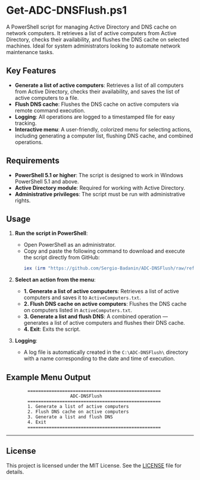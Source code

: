
# Get-ADC-DNSFlush.ps1

A PowerShell script for managing Active Directory and DNS cache on network computers. It retrieves a list of active computers from Active Directory, checks their availability, and flushes the DNS cache on selected machines. Ideal for system administrators looking to automate network maintenance tasks.

## Key Features
- **Generate a list of active computers**: Retrieves a list of all computers from Active Directory, checks their availability, and saves the list of active computers to a file.
- **Flush DNS cache**: Flushes the DNS cache on active computers via remote command execution.
- **Logging**: All operations are logged to a timestamped file for easy tracking.
- **Interactive menu**: A user-friendly, colorized menu for selecting actions, including generating a computer list, flushing DNS cache, and combined operations.

## Requirements
- **PowerShell 5.1 or higher**: The script is designed to work in Windows PowerShell 5.1 and above.
- **Active Directory module**: Required for working with Active Directory.
- **Administrative privileges**: The script must be run with administrative rights.


## Usage
1. **Run the script in PowerShell**:
   - Open PowerShell as an administrator.
   - Copy and paste the following command to download and execute the script directly from GitHub:
     ```powershell
     iex (irm "https://github.com/Sergio-Badanin/ADC-DNSFlush/raw/refs/heads/main/Get-ADC-DNSFlush.ps1")
     ```

2. **Select an action from the menu**:
   - **1. Generate a list of active computers**: Retrieves a list of active computers and saves it to `ActiveComputers.txt`.
   - **2. Flush DNS cache on active computers**: Flushes the DNS cache on computers listed in `ActiveComputers.txt`.
   - **3. Generate a list and flush DNS**: A combined operation — generates a list of active computers and flushes their DNS cache.
   - **4. Exit**: Exits the script.

3. **Logging**:
   - A log file is automatically created in the `C:\ADC-DNSFlush\` directory with a name corresponding to the date and time of execution.
## Example Menu Output
            ==================================================
                            ADC-DNSFlush
            ==================================================
            1. Generate a list of active computers
            2. Flush DNS cache on active computers
            3. Generate a list and flush DNS
            4. Exit
            ==================================================


---
## License
This project is licensed under the MIT License. See the [LICENSE](LICENSE) file for details.


